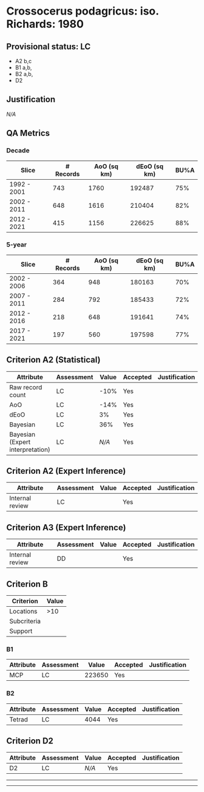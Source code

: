 # Crossocerus podagricus: iso. Richards: 1980
## Provisional status: LC
- A2 b,c
- B1 a,b, 
- B2 a,b, 
- D2

## Justification
*N/A*
## QA Metrics
### Decade
| Slice | # Records | AoO (sq km) | dEoO (sq km) |BU%A |
|---|---|---|---|---|
|1992 - 2001|743|1760|192487|75%|
|2002 - 2011|648|1616|210404|82%|
|2012 - 2021|415|1156|226625|88%|
### 5-year
| Slice | # Records | AoO (sq km) | dEoO (sq km) |BU%A |
|---|---|---|---|---|
|2002 - 2006|364|948|180163|70%|
|2007 - 2011|284|792|185433|72%|
|2012 - 2016|218|648|191641|74%|
|2017 - 2021|197|560|197598|77%|
## Criterion A2 (Statistical)
|Attribute|Assessment|Value|Accepted|Justification
|---|---|---|---|---|
|Raw record count|LC|-10%|Yes||
|AoO|LC|-14%|Yes||
|dEoO|LC|3%|Yes||
|Bayesian|LC|36%|Yes||
|Bayesian (Expert interpretation)|LC|*N/A*|Yes||
## Criterion A2 (Expert Inference)
|Attribute|Assessment|Value|Accepted|Justification
|---|---|---|---|---|
|Internal review|LC||Yes||
## Criterion A3 (Expert Inference)
|Attribute|Assessment|Value|Accepted|Justification
|---|---|---|---|---|
|Internal review|DD||Yes||
## Criterion B
|Criterion| Value|
|---|---|
|Locations|>10|
|Subcriteria||
|Support||
### B1
|Attribute|Assessment|Value|Accepted|Justification
|---|---|---|---|---|
|MCP|LC|223650|Yes||
### B2
|Attribute|Assessment|Value|Accepted|Justification
|---|---|---|---|---|
|Tetrad|LC|4044|Yes||
## Criterion D2
|Attribute|Assessment|Value|Accepted|Justification
|---|---|---|---|---|
|D2|LC|*N/A*|Yes||
---
 ---
 <br><br>

